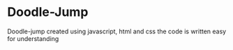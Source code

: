 # Doodle-Jump
Doodle-jump created using javascript, html and css
the code is written easy for understanding 
